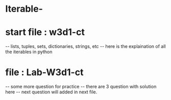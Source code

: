 # Iterable-
# start file : w3d1-ct
-- lists, tuples, sets, dictionaries, strings, etc
-- here is the explaination of all the iterables in python 
# file : Lab-W3d1-ct
-- some more question for practice
-- there are 3 question with solution here 
-- next question will added in next file.
